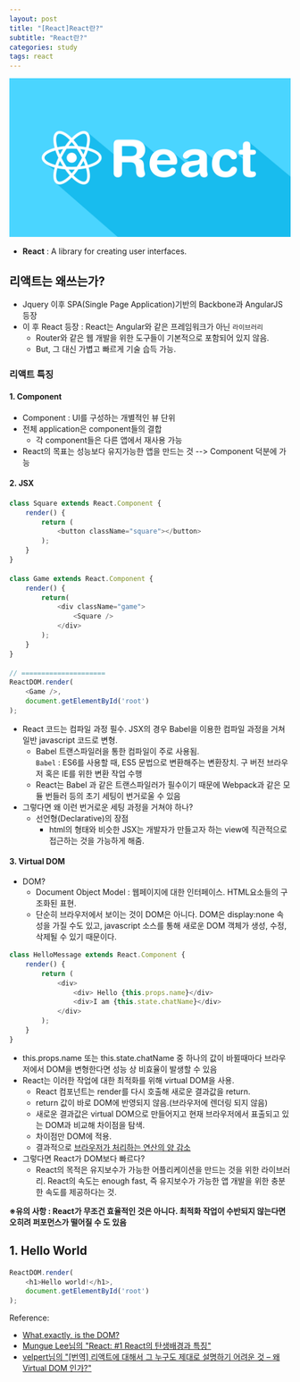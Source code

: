 ```yaml
---
layout: post
title: "[React]React란?"
subtitle: "React란?"
categories: study
tags: react
---
```


![react.png](/assets/img/react/react.png)

 - **React** : A library for creating user interfaces.  

## 리액트는 왜쓰는가?
 - Jquery 이후 SPA(Single Page Application)기반의 Backbone과 AngularJS 등장  
 - 이 후 React 등장 : React는 Angular와 같은 프레임워크가 아닌 `라이브러리`  
 	- Router와 같은 웹 개발을 위한 도구들이 기본적으로 포함되어 있지 않음.
	- But, 그 대신 가볍고 빠르게 기술 습득 가능.

### 리액트 특징
#### 1. Component
 - Component : UI를 구성하는 개별적인 뷰 단위  
 - 전체 application은 component들의 결합  
	- 각 component들은 다른 앱에서 재사용 가능  
 - React의 목표는 성능보다 유지가능한 앱을 만드는 것 --> Component 덕분에 가능  


#### 2. JSX
```javascript
class Square extends React.Component {
	render() {
		return (
			<button className="square"></button>
		);
	}
}

class Game extends React.Component {
	render() {
		return(
			<div className="game">
				<Square />
			</div>
		);
	}
}

// =====================
ReactDOM.render(
	<Game />,
	document.getElementById('root')
);

```  
 - React 코드는 컴파일 과정 필수. JSX의 경우 Babel을 이용한 컴파일 과정을 거쳐 일반 javascript 코드로 변형.
 	- Babel 트랜스파일러을 통한 컴파일이 주로 사용됨.   
	 `Babel` : ES6를 사용할 때, ES5 문법으로 변환해주는 변환장치. 구 버전 브라우저 혹은 IE를 위한 변환 작업 수행
	- React는 Babel 과 같은 트랜스파일러가 필수이기 때문에 Webpack과 같은 모듈 번들러 등의 초기 세팅이 번거로울 수 있음
 - 그렇다면 왜 이런 번거로운 세팅 과정을 거쳐야 하나?
	- 선언형(Declarative)의 장점
		- html의 형태와 비슷한 JSX는 개발자가 만들고자 하는 view에 직관적으로 접근하는 것을 가능하게 해줌.  


#### 3. Virtual DOM
 - DOM?
	- Document Object Model : 웹페이지에 대한 인터페이스. HTML요소들의 구조화된 표현.
	- 단순히 브라우저에서 보이는 것이 DOM은 아니다. DOM은 display:none 속성을 가질 수도 있고, javascript 소스를 통해 새로운 DOM 객체가 생성, 수정, 삭제될 수 있기 때문이다.

```javascript
class HelloMessage extends React.Component {
	render() {
		return (
			<div>
				<div> Hello {this.props.name}</div>
				<div>I am {this.state.chatName}</div>
			</div>
		);
	}
}
```
 - this.props.name 또는 this.state.chatName 중 하나의 값이 바뀔때마다 브라우저에서 DOM을 변형한다면 성능 상 비효율이 발생할 수 있음
 - React는 이러한 작업에 대한 최적화를 위해 virtual DOM을 사용.
	- React 컴포넌트는 render를 다시 호출해 새로운 결과값을 return. 
	- return 값이 바로 DOM에 반영되지 않음.(브라우저에 렌더링 되지 않음)
	- 새로운 결과값은 virtual DOM으로 만들어지고 현재 브라우저에서 표출되고 있는 DOM과 비교해 차이점을 탐색.  
	- 차이점만 DOM에 적용.  
	- 결과적으로 <u>브라우저가 처리하는 연산의 양 감소</u>  
- 그렇다면 React가 DOM보다 빠르다? 
	- React의 목적은 유지보수가 가능한 어플리케이션을 만드는 것을 위한 라이브러리. React의 속도는 enough fast, 즉 유지보수가 가능한 앱 개발을 위한 충분한 속도를 제공하다는 것.  

**※유의 사항 : React가 무조건 효율적인 것은 아니다. 최적화 작업이 수반되지 않는다면 오히려 퍼포먼스가 떨어질 수 도 있음**
  
  
## 1. Hello World
```javascript
ReactDOM.render(
	<h1>Hello world!</h1>,
	document.getElementById('root')
);
```
  
 Reference:  
  - [What,exactly, is the DOM?](https://bitsofco.de/what-exactly-is-the-dom/?utm_source=CSS-Weekly&utm_campaign=Issue-341&utm_medium=email)  
  - [Mungue Lee님의 "React: #1 React의 탄생배경과 특징"
](https://medium.com/@RianCommunity/react%EC%9D%98-%ED%83%84%EC%83%9D%EB%B0%B0%EA%B2%BD%EA%B3%BC-%ED%8A%B9%EC%A7%95-4190d47a28f)
 - [velpert님의 "[번역] 리액트에 대해서 그 누구도 제대로 설명하기 어려운 것 – 왜 Virtual DOM 인가?"](https://velopert.com/3236)